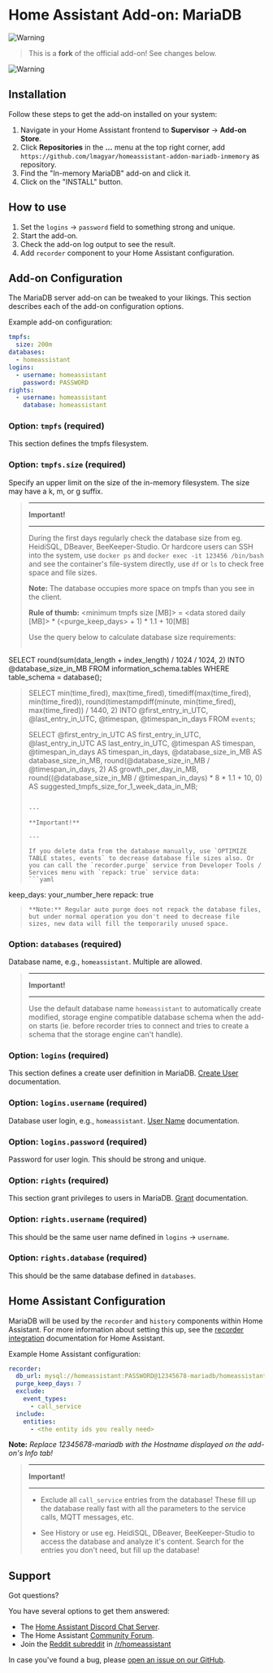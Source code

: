 # Home Assistant Add-on: MariaDB

![Warning][warning_stripe]

> This is a **fork** of the official add-on! See changes below.

![Warning][warning_stripe]

## Installation

Follow these steps to get the add-on installed on your system:

1. Navigate in your Home Assistant frontend to **Supervisor** -> **Add-on Store**.
2. Click **Repositories** in the **...** menu at the top right corner, add `https://github.com/lmagyar/homeassistant-addon-mariadb-inmemory` as repository.
3. Find the "In-memory MariaDB" add-on and click it.
4. Click on the "INSTALL" button.

## How to use

1. Set the `logins` -> `password` field to something strong and unique.
2. Start the add-on.
3. Check the add-on log output to see the result.
4. Add `recorder` component to your Home Assistant configuration.

## Add-on Configuration

The MariaDB server add-on can be tweaked to your likings. This section
describes each of the add-on configuration options.

Example add-on configuration:

```yaml
tmpfs:
  size: 200m
databases:
  - homeassistant
logins:
  - username: homeassistant
    password: PASSWORD
rights:
  - username: homeassistant
    database: homeassistant
```

### Option: `tmpfs` (required)

This section defines the tmpfs filesystem.

### Option: `tmpfs.size` (required)

Specify an upper limit on the size of the in-memory filesystem. The size may have a k, m, or g suffix.

> ---
>
> **Important!**
>
> ---
>
> During the first days regularly check the database size from eg. HeidiSQL, DBeaver, BeeKeeper-Studio. Or hardcore users can SSH into the system, use `docker ps` and `docker exec -it 123456 /bin/bash` and see the container's file-system directly, use `df` or `ls` to check free space and file sizes.
>
> **Note:** The database occupies more space on tmpfs than you see in the client.
>
> **Rule of thumb:** <minimum tmpfs size [MB]> = \<data stored daily [MB]\> * (\<purge_keep_days\> + 1) * 1.1 + 10[MB]
>
> Use the query below to calculate database size requirements:
> ```sql
SELECT round(sum(data_length + index_length) / 1024 / 1024, 2)
INTO @database_size_in_MB
FROM information_schema.tables WHERE table_schema = database();
>
>SELECT min(time_fired), max(time_fired), timediff(max(time_fired), min(time_fired)),
  round(timestampdiff(minute, min(time_fired), max(time_fired)) / 1440, 2)
INTO @first_entry_in_UTC, @last_entry_in_UTC, @timespan, @timespan_in_days
FROM `events`;
>
>SELECT @first_entry_in_UTC AS first_entry_in_UTC, @last_entry_in_UTC AS last_entry_in_UTC,
  @timespan AS timespan, @timespan_in_days AS timespan_in_days,
  @database_size_in_MB AS database_size_in_MB, round(@database_size_in_MB / @timespan_in_days, 2) AS growth_per_day_in_MB,
  round((@database_size_in_MB / @timespan_in_days) * 8 * 1.1 + 10, 0) AS suggested_tmpfs_size_for_1_week_data_in_MB;
> ```
>
> ---
>
> **Important!**
>
> ---
>
> If you delete data from the database manually, use `OPTIMIZE TABLE states, events` to decrease database file sizes also. Or you can call the `recorder.purge` service from Developer Tools / Services menu with `repack: true` service data:
> ```yaml
keep_days: your_number_here
repack: true
> ```
> **Note:** Regular auto purge does not repack the database files, but under normal operation you don't need to decrease file sizes, new data will fill the temporarily unused space.

### Option: `databases` (required)

Database name, e.g., `homeassistant`. Multiple are allowed.

> ---
>
> **Important!**
>
> ---
>
> Use the default database name `homeassistant` to automatically create modified, storage engine compatible database schema when the add-on starts (ie. before recorder tries to connect and tries to create a schema that the storage engine can't handle).

### Option: `logins` (required)

This section defines a create user definition in MariaDB. [Create User][createuser] documentation.

### Option: `logins.username` (required)

Database user login, e.g., `homeassistant`. [User Name][username] documentation.

### Option: `logins.password` (required)

Password for user login. This should be strong and unique.

### Option: `rights` (required)

This section grant privileges to users in MariaDB. [Grant][grant] documentation.

### Option: `rights.username` (required)

This should be the same user name defined in `logins` -> `username`.

### Option: `rights.database` (required)

This should be the same database defined in `databases`.

## Home Assistant Configuration

MariaDB will be used by the `recorder` and `history` components within Home Assistant. For more information about setting this up, see the [recorder integration][mariadb-ha-recorder] documentation for Home Assistant.

Example Home Assistant configuration:

```yaml
recorder:
  db_url: mysql://homeassistant:PASSWORD@12345678-mariadb/homeassistant?charset=utf8mb4
  purge_keep_days: 7
  exclude:
    event_types:
      - call_service
  include:
    entities:
      - <the entity ids you really need>
```

**Note:** *Replace 12345678-mariadb with the Hostname displayed on the add-on's Info tab!*

> ---
>
> **Important!**
>
> ---
>
> - Exclude all `call_service` entries from the database! These fill up the database really fast with all the parameters to the service calls, MQTT messages, etc.
>
> - See History or use eg. HeidiSQL, DBeaver, BeeKeeper-Studio to access the database and analyze it's content. Search for the entries you don't need, but fill up the database!

## Support

Got questions?

You have several options to get them answered:

- The [Home Assistant Discord Chat Server][discord].
- The Home Assistant [Community Forum][forum].
- Join the [Reddit subreddit][reddit] in [/r/homeassistant][reddit]

In case you've found a bug, please [open an issue on our GitHub][issue].

[createuser]: https://mariadb.com/kb/en/library/create-user
[username]: https://mariadb.com/kb/en/library/create-user/#user-name-component
[hostname]: https://mariadb.com/kb/en/library/create-user/#host-name-component
[grant]: https://mariadb.com/kb/en/library/grant
[mariadb-ha-recorder]: https://www.home-assistant.io/integrations/recorder/
[discord]: https://discord.gg/c5DvZ4e
[forum]: https://community.home-assistant.io
[i386-shield]: https://img.shields.io/badge/i386-yes-green.svg
[issue]: https://github.com/home-assistant/hassio-addons/issues
[reddit]: https://reddit.com/r/homeassistant
[repository]: https://github.com/hassio-addons/repository
[warning_stripe]: https://github.com/lmagyar/homeassistant-addon-mariadb-inmemory/raw/master/mariadb/warning_stripe_wide.png
